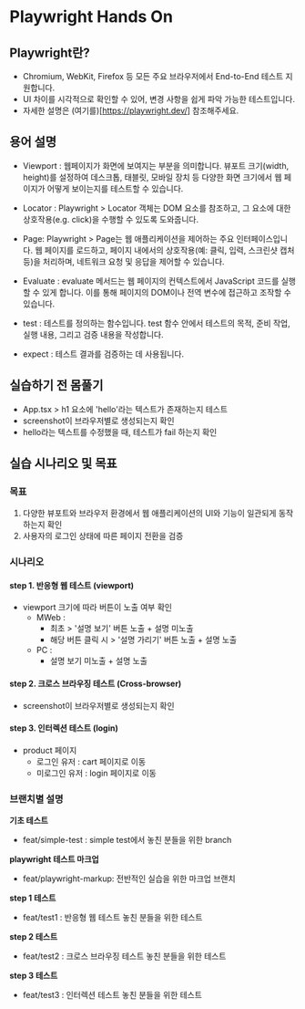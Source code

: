 # Playwright Hands On

## Playwright란?

- Chromium, WebKit, Firefox 등 모든 주요 브라우저에서 End-to-End 테스트 지원합니다.
- UI 차이를 시각적으로 확인할 수 있어, 변경 사항을 쉽게 파악 가능한 테스트입니다.
- 자세한 설명은 (여기를)[https://playwright.dev/] 참조해주세요.

## 용어 설명

- Viewport : 웹페이지가 화면에 보여지는 부분을 의미합니다. 뷰포트 크기(width, height)를 설정하여 데스크톱, 태블릿, 모바일 장치 등 다양한 화면 크기에서 웹 페이지가 어떻게 보이는지를 테스트할 수 있습니다.

- Locator : Playwright > Locator 객체는 DOM 요소를 참조하고, 그 요소에 대한 상호작용(e.g. click)을 수행할 수 있도록 도와줍니다.

- Page: Playwright > Page는 웹 애플리케이션을 제어하는 주요 인터페이스입니다. 웹 페이지를 로드하고, 페이지 내에서의 상호작용(예: 클릭, 입력, 스크린샷 캡처 등)을 처리하며, 네트워크 요청 및 응답을 제어할 수 있습니다.

- Evaluate : evaluate 메서드는 웹 페이지의 컨텍스트에서 JavaScript 코드를 실행할 수 있게 합니다. 이를 통해 페이지의 DOM이나 전역 변수에 접근하고 조작할 수 있습니다.

- test : 테스트를 정의하는 함수입니다. test 함수 안에서 테스트의 목적, 준비 작업, 실행 내용, 그리고 검증 내용을 작성합니다.

- expect : 테스트 결과를 검증하는 데 사용됩니다.

## 실습하기 전 몸풀기

- App.tsx > h1 요소에 'hello'라는 텍스트가 존재하는지 테스트
- screenshot이 브라우저별로 생성되는지 확인
- hello라는 텍스트를 수정했을 때, 테스트가 fail 하는지 확인

## 실습 시나리오 및 목표

### 목표

1. 다양한 뷰포트와 브라우저 환경에서 웹 애플리케이션의 UI와 기능이 일관되게 동작하는지 확인
2. 사용자의 로그인 상태에 따른 페이지 전환을 검증

### 시나리오

#### step 1. 반응형 웹 테스트 (viewport)

- viewport 크기에 따라 버튼이 노출 여부 확인
  - MWeb :
    - 최초 > '설명 보기' 버튼 노출 + 설명 미노출
    - 해당 버튼 클릭 시 > '설명 가리기' 버튼 노출 + 설명 노출
  - PC :
    - 설명 보기 미노출 + 설명 노출

#### step 2. 크로스 브라우징 테스트 (Cross-browser)

- screenshot이 브라우저별로 생성되는지 확인

#### step 3. 인터렉션 테스트 (login)

- product 페이지
  - 로그인 유저 : cart 페이지로 이동
  - 미로그인 유저 : login 페이지로 이동

### 브랜치별 설명

**기초 테스트**

- feat/simple-test : simple test에서 놓친 분들을 위한 branch

**playwright 테스트 마크업**

- feat/playwright-markup: 전반적인 실습을 위한 마크업 브랜치

**step 1 테스트**

- feat/test1 : 반응형 웹 테스트 놓친 분들을 위한 테스트

**step 2 테스트**

- feat/test2 : 크로스 브라우징 테스트 놓친 분들을 위한 테스트

**step 3 테스트**

- feat/test3 : 인터렉션 테스트 놓친 분들을 위한 테스트
